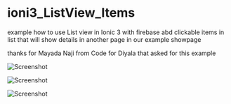 # ioni3_ListView_Items

 

example how to use List view in Ionic 3 with firebase abd clickable items in list that will show details in another page in our example showpage

thanks for Mayada Naji from Code for Diyala that asked for this example 



![Screenshot](https://github.com/muhammedessa/ioni3_ListView_Items/blob/master/1.png)


![Screenshot](https://github.com/muhammedessa/ioni3_ListView_Items/blob/master/2.png)



![Screenshot](https://github.com/muhammedessa/ioni3_ListView_Items/blob/master/3.png)

 

